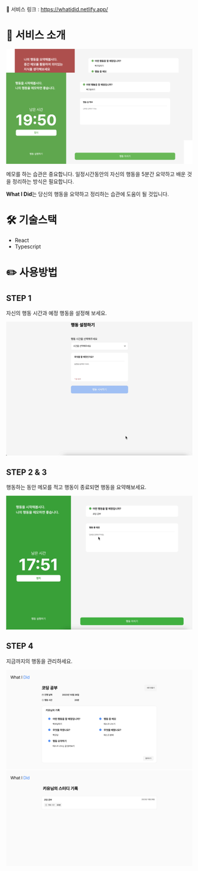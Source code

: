 

🔗 서비스 링크 : https://whatidid.netlify.app/

# 💬 서비스 소개

![landing image](src/assets/landing_img/whatidid_intro.png)


메모를 하는 습관은 중요합니다.
일정시간동안의 자신의 행동을 5분간 요약하고 배운 것을 정리하는 방식은 필요합니다.

**What I Did**는 당신의 행동을 요약하고 정리하는 습관에 도움이 될 것입니다.

# 🛠️ 기술스택

- React
- Typescript

# ✏️ 사용방법

## STEP 1

자신의 행동 시간과 예정 행동을 설정해 보세요.

![step1](src/assets/landing_img/step1.gif)

## STEP 2 & 3

행동하는 동안 메모를 적고 행동이 종료되면 행동을 요약해보세요.

![step2and3](src/assets/landing_img/step2and3.gif)

## STEP 4

지금까지의 행동을 관리하세요.

![whatidid_record](src/assets/landing_img/whatidid_record.png)
![whatidid_member](src/assets/landing_img/whatidid_member-record.png)
